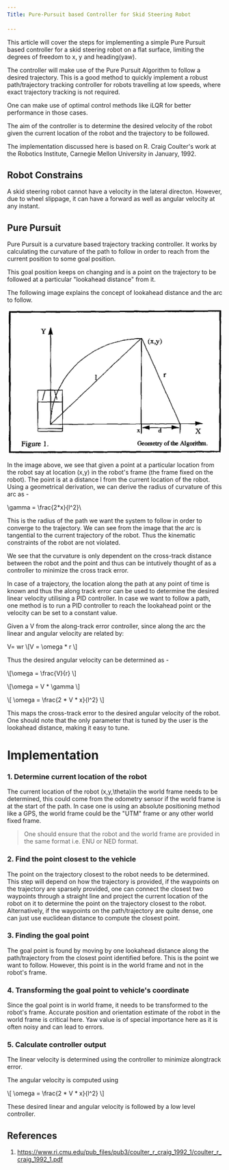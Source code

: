 ```yaml
---
Title: Pure-Pursuit based Controller for Skid Steering Robot

---
```

This article will cover the steps for implementing a simple Pure Pursuit based controller for a skid steering robot on a flat surface, limiting the degrees of freedom to x, y and heading(yaw).

The controller will make use of the Pure Pursuit Algorithm to follow a desired trajectory. This is a good method to quickly implement a robust path/trajectory tracking controller for robots travelling at low speeds, where exact trajectory tracking is not required. 

One can make use of optimal control methods like iLQR for better performance in those cases. 

The aim of the controller is to determine the desired velocity of the robot given the current location of the robot and the trajectory to be followed.

The implementation discussed here is based on R. Craig Coulter's  work at the Robotics Institute, Carnegie Mellon University in January, 1992.

## Robot Constrains

A skid steering robot cannot have a velocity in the lateral directon. However, due to wheel slippage, it can have a forward as well as angular velocity at any instant.

## Pure Pursuit

Pure Pursuit is a curvature based trajectory tracking controller. It works by calculating the curvature of the path to follow in order to reach from the current position to some goal position.

This goal position keeps on changing and is a point on the trajectory to be followed at a particular "lookahead distance" from it. 

The following image explains the concept of lookahead distance and the arc to follow.

![Geometry of Pure Pursuit Algorithm [1]](assets/images/pure_pursuit_geometry.png)

In the image above, we see that given a point at a particular location from the robot say at location (x,y) in the robot's frame (the frame fixed on the robot). The point is at a distance l from the current location of the robot. Using a geometrical derivation, we can derive the radius of curvature of this arc as -

\gamma = \frac{2*x}{l^2}\

This is the radius of the path we want the system to follow in order to converge to the trajectory. We can see from the image that the arc is tangential to the current trajectory of the robot. Thus the kinematic constraints of the robot are not violated.

We see that the curvature is only dependent on the cross-track distance between the robot and the point and thus can be intutively thought of as a controller to minimize the cross track error.

In case of a trajectory, the location along the path at any point of time is known and thus the along track error can be used to determine the desired linear velocity utilising a PID controller. In case we want to follow a path, one method is to run a PID controller to reach the lookahead point or the velocity can be set to a constant value.

Given a V from the along-track error controller, since along the arc the linear and angular velocity are related by:

V= wr
\\[V = \omega * r \\]

Thus the desired angular velocity can be determined as -

\\[\omega = \frac{V}{r} \\]

\\[\omega = V * \gamma \\]

\\[ \omega = \frac{2 * V * x}{l^2} \\]

This maps the cross-track error to the desired angular velocity of the robot. One should note that the only parameter that is tuned by the user is the lookahead distance, making it easy to tune.

# Implementation

### 1. Determine current location of the robot

The current location of the robot (x,y,\theta)in the world frame needs to be determined, this could come from the odometry sensor if the world frame is at the start of the path. In case one is using an absolute positioning method like a GPS, the world frame could be the "UTM" frame or any other world fixed frame. 

> One should ensure that the robot and the world frame are provided in the same format i.e. ENU or NED format.

### 2. Find the point closest to the vehicle

The point on the trajectory closest to the robot needs to be determined. This step will depend on how the trajectory is provided, if the waypoints on the trajectory are sparsely provided, one can connect the closest two waypoints through a straight line and project the current location of the robot on it to determine the point on the trajectory closest to the robot.
Alternatively, if the waypoints on the path/trajectory are quite dense, one can just use euclidean distance to compute the closest point.

### 3. Finding the goal point

The goal point is found by moving by one lookahead distance along the path/trajectory from the closest point identified before. This is the point we want to follow. However, this point is in the world frame and not in the robot's frame.

### 4. Transforming the goal point to vehicle's coordinate

Since the goal point is in world frame, it needs to be transformed to the robot's frame. Accurate position and orientation estimate of the robot in the world frame is critical here. Yaw value is of special importance here as it is often noisy and can lead to errors.

### 5. Calculate controller output
The linear velocity is determined using the controller to minimize alongtrack error.

The angular velocity is computed using 

\\[ \omega = \frac{2 * V * x}{l^2} \\]
    

These desired linear and angular velocity is followed by a low level controller.

## References

1. https://www.ri.cmu.edu/pub_files/pub3/coulter_r_craig_1992_1/coulter_r_craig_1992_1.pdf

